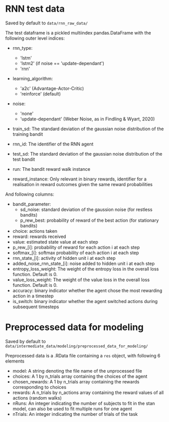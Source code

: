 # RNN test data 

Saved by default to `data/rnn_raw_data/`

The test dataframe is a pickled multiindex pandas.DataFrame with the following outer level indices: 
 - rnn_type:
     
     - 'lstm'
     - 'lstm2' (if noise == 'update-dependant')
     - 'rnn'
     
 - learning_algorithm:
 
     - 'a2c' (Advantage-Actor-Critic)
     - 'reinforce' (default)
 
 - noise:
     - 'none'
     - 'update-dependant' (Weber Noise, as in Findling & Wyart, 2020)
     
 - train_sd:
     The standard deviation of the gaussian noise distribution of the training bandit
 - rnn_id:
     The identifier of the RNN agent
 - test_sd:
     The standard deviation of the gaussian noise distribution of the test bandit
 - run:
     The bandit reward walk instance
 - reward_instance:
     Only relevant in binary rewards, identifier for a realisation in reward outcomes given the same reward probabilities
        
And following columns:
- bandit_parameter:
    - sd_noise: standard deviation of the gaussion noise (for restless bandits)
    - p_rew_best: probability of reward of the best action (for stationary bandits)
- choice:
    actions taken
- reward:
    rewards received
- value:
    estimated state value at each step
- p_rew_[i]:
    probability of reward for each action i at each step
- softmax_[i]:
    softmax probability of each action i at each step
- rnn_state_[i]:
    activity of hidden unit i at each step
- added_noise_rnn_state_[i]:
    noise added to hidden unit i at each step
- entropy_loss_weight:
    The weight of the entropy loss in the overall loss function. Default is 0.
- value_loss_weight:
    The weight of the value loss in the overall loss function. Default is 0.
- accuracy:
    binary indicator whether the agent chose the most rewarding action in a timestep
- is_switch:
    binary indicator whether the agent switched actions during subsequent timesteps

# Preprocessed data for modeling

Saved by default to `data/intermediate_data/modeling/preprocessed_data_for_modeling/`

Preprocessed data is a .RData file containing a `res` object, with following 6 elements
- model: A string denoting the file name of the unprocessed file
- choices: A 1 by n_trials array containing the choices of the agent
- chosen_rewards: A 1 by n_trials array containing the rewards corresponding to choices
- rewards: A n_trials by n_actions array containing the reward values of all actions (random walks)
- nRuns: An integer indicating the number of subjects to fit in the stan model, can also be used to fit multiple runs for one agent
- nTrials: An integer indicating the number of trials of the task
 
